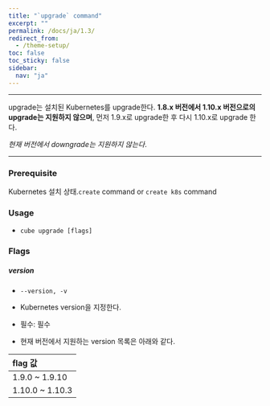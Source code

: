```yaml
---
title: "`upgrade` command"
excerpt: ""
permalink: /docs/ja/1.3/
redirect_from:
  - /theme-setup/
toc: false
toc_sticky: false
sidebar:
  nav: "ja"
---
```


---
upgrade는 설치된 Kubernetes를 upgrade한다. **1.8.x 버전에서 1.10.x 버전으로의 upgrade는 지원하지 않으며**, 먼저 1.9.x로 upgrade한 후 다시 1.10.x로 upgrade 한다.

_현재 버전에서 downgrade는 지원하지 않는다_.

---

### Prerequisite

Kubernetes 설치 상태.`create` command or `create k8s` command

### Usage

* `cube upgrade [flags]`

### Flags

##### version

* `--version, -v`

* Kubernetes version을 지정한다.

* 필수: 필수

* 현재 버전에서 지원하는 version 목록은 아래와 같다.

| flag 값 |
| :--- |
| 1.9.0 ~ 1.9.10 |
| 1.10.0 ~ 1.10.3 |
